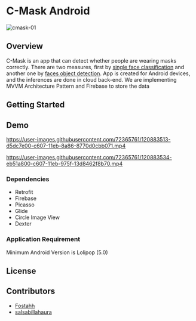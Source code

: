 # C-Mask Android
![cmask-01](https://user-images.githubusercontent.com/72365761/120882987-edfece00-c604-11eb-8be8-e207945d91cd.png)

## Overview
C-Mask is an app that can detect whether people are wearing masks correctly. There are two measures, first by [single face classification](./Masked_Face_Classification) and another one by [faces object detection](./Masked_Face_Object_Detection). App is created for Android devices, and the inferences are done in cloud back-end. We are implementing MVVM Architecture Pattern and Firebase to store the data

## Getting Started

## Demo
https://user-images.githubusercontent.com/72365761/120883513-d5dc7e00-c607-11eb-8a86-8770d0cbb071.mp4

https://user-images.githubusercontent.com/72365761/120883534-eb51a800-c607-11eb-975f-13d8462f8b70.mp4



### Dependencies
* Retrofit
* Firebase
* Picasso
* Glide
* Circle Image View
* Dexter

### Application Requirement
Minimum Android Version is Lolipop (5.0)

## License

## Contributors
- [Fostahh](https://github.com/Fostahh)
- [salsabillahaura](https://github.com/salsabillahaura)
